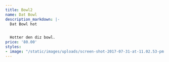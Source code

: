 ```yaml
---
title: Bowl2
name: Dat Bowl
description_markdown: |-
  Dat Bowl hot


  Hotter den diz bowl.
price: '80.00'
styles:
- image: "/static/images/uploads/screen-shot-2017-07-31-at-11.02.53-pm.png"
---
```


